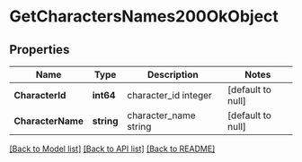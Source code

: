 # GetCharactersNames200OkObject

## Properties
Name | Type | Description | Notes
------------ | ------------- | ------------- | -------------
**CharacterId** | **int64** | character_id integer | [default to null]
**CharacterName** | **string** | character_name string | [default to null]

[[Back to Model list]](../README.md#documentation-for-models) [[Back to API list]](../README.md#documentation-for-api-endpoints) [[Back to README]](../README.md)


